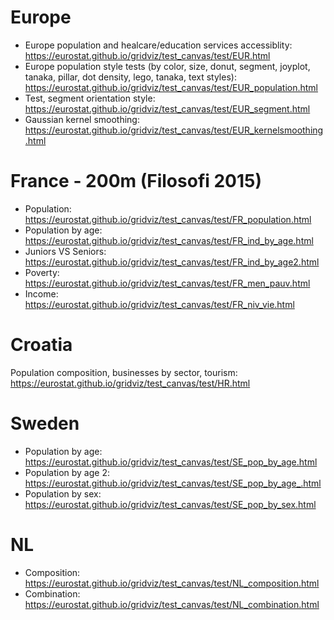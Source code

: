 # Europe

- Europe population and healcare/education services accessiblity: https://eurostat.github.io/gridviz/test_canvas/test/EUR.html
- Europe population style tests (by color, size, donut, segment, joyplot, tanaka, pillar, dot density, lego, tanaka, text styles): https://eurostat.github.io/gridviz/test_canvas/test/EUR_population.html
- Test, segment orientation style: https://eurostat.github.io/gridviz/test_canvas/test/EUR_segment.html
- Gaussian kernel smoothing: https://eurostat.github.io/gridviz/test_canvas/test/EUR_kernelsmoothing.html

# France - 200m (Filosofi 2015)

- Population: https://eurostat.github.io/gridviz/test_canvas/test/FR_population.html
- Population by age: https://eurostat.github.io/gridviz/test_canvas/test/FR_ind_by_age.html
- Juniors VS Seniors: https://eurostat.github.io/gridviz/test_canvas/test/FR_ind_by_age2.html
- Poverty: https://eurostat.github.io/gridviz/test_canvas/test/FR_men_pauv.html
- Income: https://eurostat.github.io/gridviz/test_canvas/test/FR_niv_vie.html

# Croatia

Population composition, businesses by sector, tourism: https://eurostat.github.io/gridviz/test_canvas/test/HR.html

# Sweden

- Population by age: https://eurostat.github.io/gridviz/test_canvas/test/SE_pop_by_age.html
- Population by age 2: https://eurostat.github.io/gridviz/test_canvas/test/SE_pop_by_age_.html
- Population by sex: https://eurostat.github.io/gridviz/test_canvas/test/SE_pop_by_sex.html

# NL

- Composition: https://eurostat.github.io/gridviz/test_canvas/test/NL_composition.html
- Combination: https://eurostat.github.io/gridviz/test_canvas/test/NL_combination.html
